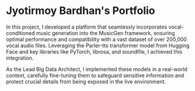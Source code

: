 # Jyotirmoy Bardhan's Portfolio

In this project, I developed a platform that seamlessly incorporates vocal-conditioned music generation into the MusicGen framework, ensuring optimal performance and compatibility with a vast dataset of over 200,000 vocal audio files. Leveraging the Parler-tts transformer model from Hugging Face and key libraries like PyTorch, librosa, and soundfile, I achieved this integration.

As the Lead Big Data Architect, I implemented these models in a real-world context, carefully fine-tuning them to safeguard sensitive information and protect crucial details from being exposed in the live environment.